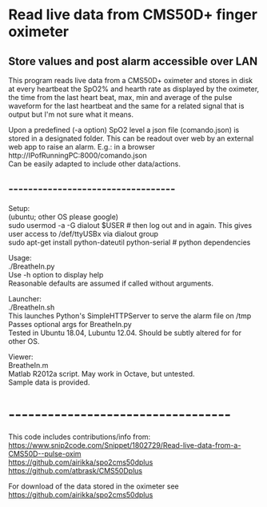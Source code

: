 # Read live data from CMS50D+ finger oximeter
## Store values and post alarm accessible over LAN

This program reads live data from a CMS50D+ oximeter and stores in disk at every heartbeat the SpO2% and hearth rate as displayed by the oximeter, the time from the last heart beat, max, min and average of the pulse waveform for the last heartbeat and the same for a related signal that is output but I'm not sure what it means.

Upon a predefined (-a option) SpO2 level a json file (comando.json) is stored in a designated folder. This can be readout over web by an external web app to raise an alarm. E.g.: in a browser http://IPofRunningPC:8000/comando.json \
Can be easily adapted to include other data/actions.

## ----------------------------------
Setup:\
(ubuntu; other OS please google)\
sudo usermod -a -G dialout $USER # then log out and in again. This gives user access to /def/ttyUSBx via dialout group\
sudo apt-get install python-dateutil python-serial  # python dependencies

Usage:\
./BreatheIn.py\
Use -h option to display help\
Reasonable defaults are assumed if called without arguments.

Launcher:\
./BreatheIn.sh\
This launches Python's SimpleHTTPServer to serve the alarm file on /tmp\
Passes optional args for BreatheIn.py\
Tested in Ubuntu 18.04, Lubuntu 12.04. Should be subtly altered for for other OS.

Viewer:\
BreatheIn.m\
Matlab R2012a script. May work in Octave, but untested.\
Sample data is provided.

# ----------------------------------
This code includes contributions/info from:\
https://www.snip2code.com/Snippet/1802729/Read-live-data-from-a-CMS50D--pulse-oxim \
https://github.com/airikka/spo2cms50dplus \
https://github.com/atbrask/CMS50Dplus

For download of the data stored in the oximeter see\
https://github.com/airikka/spo2cms50dplus
